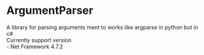 # ArgumentParser
A library for parsing arguments ment to works like argparse in python but in c#<br>
Currently support version <br>
 -.Net Framework 4.7.2
